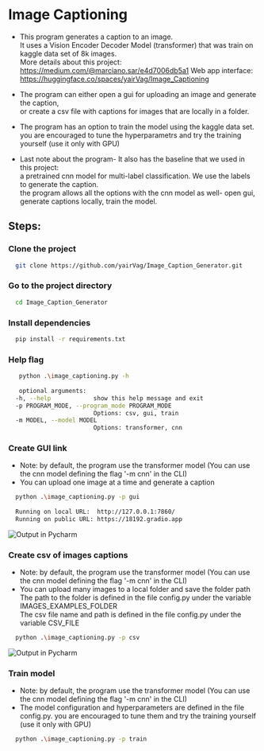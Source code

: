 # Image Captioning

- This program generates a caption to an image.  
It uses a Vision Encoder Decoder Model (transformer)
that was train on kaggle data set of 8k images.  
More details about this project: https://medium.com/@marciano.sar/e4d7006db5a1
Web app interface: https://huggingface.co/spaces/yairVag/Image_Captioning

- The program can either open a gui for uploading an image and generate the caption,  
or create a csv file with captions for images that are locally in a folder.


- The program has an option to train the model using the kaggle data set.   
you are encouraged to tune the hyperparametrs and try the training yourself (use it only with GPU)


- Last note about the program- It also has the baseline that we used in this project:  
 a pretrained cnn model for multi-label classification. We use the labels to generate the caption.   
the program allows all the options with the cnn model as well- open gui, generate captions locally, train the model.
 


## Steps: 

### Clone the project

```bash
  git clone https://github.com/yairVag/Image_Caption_Generator.git
```

### Go to the project directory

```bash
  cd Image_Caption_Generator
```

### Install dependencies

```bash
  pip install -r requirements.txt
```

### Help flag

```bash
   python .\image_captioning.py -h
   
   optional arguments:
  -h, --help            show this help message and exit
  -p PROGRAM_MODE, --program_mode PROGRAM_MODE
                        Options: csv, gui, train
  -m MODEL, --model MODEL
                        Options: transformer, cnn
```

### Create GUI link
* Note: by default, the program use the transformer model (You can use the cnn model defining the flag '-m cnn' in the CLI)
* You can upload one image at a time and generate a caption
```bash
  python .\image_captioning.py -p gui
  
  Running on local URL:  http://127.0.0.1:7860/
  Running on public URL: https://18192.gradio.app
```
  ![Output in Pycharm](https://user-images.githubusercontent.com/100131903/177012162-bac9cd0e-88cb-429f-bb3b-735a64ee193d.png)


### Create csv of images captions
* Note: by default, the program use the transformer model (You can use the cnn model defining the flag '-m cnn' in the CLI)
* You can upload many images to a local folder and save the folder path  
The path to the folder is defined in the file config.py under the variable IMAGES_EXAMPLES_FOLDER  
The csv file name and path is defined in the file config.py under the variable CSV_FILE
```bash
  python .\image_captioning.py -p csv
```
  ![Output in Pycharm](https://user-images.githubusercontent.com/100131903/177012497-3dde4aa3-d4a7-42fa-aedf-845fd939168d.png)


### Train model
* Note: by default, the program use the transformer model (You can use the cnn model defining the flag '-m cnn' in the CLI)
* The model configuration and hyperparameters are defined in the file config.py. you are encouraged to tune them and try the training yourself (use it only with GPU)
```bash
  python .\image_captioning.py -p train
```
